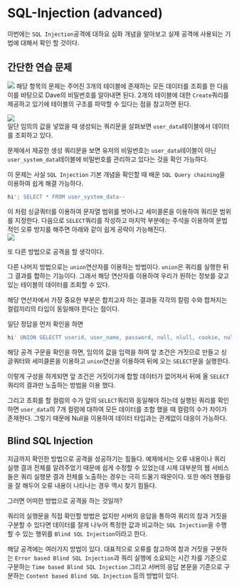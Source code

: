 # SQL-Injection (advanced)

이번에는 `SQL Injection`공격에 대하요 심화 개념을 알아보고 실제 공격에 사용되는 기법에 대해서 확인 할 것이다.   

## 간단한 연습 문제   

![](https://i.postimg.cc/NFy1y3tR/Q3.png)
해당 항목의 문제는 주어진 3개의 테이블에 존재하는 모든 데이터를 조회를 한 다음 이를 바탕으로 Dave의 비밀번호를 알아내면 된다. 2개의 테이블에 대한 `Create`쿼리를 제공하고 있기에 테이블의 구조를 파악할 수 있다는 점을 참고하면 된다.   


![](https://i.postimg.cc/SNh6Qt5Y/Q3-A1.png)   
일단 임의의 값을 넣었을 때 생성되는 쿼리문을 살펴보면 `user_data`테이블에서 데이터를 조회하고 있다.    

문제에서 제공한 생성 쿼리문을 보면 유저의 비밀번호는 `user_data`테이블이 아닌 `user_system_data`테이블에 비밀번호를 관리하고 있다는 것을 확인 가능하다.   

이 문제는 사실 `SQL Injection` 기본 개념을 확인할 때 배운 `SQL Query chaining`을 이용하여 쉽게 해결 가능하다. 

```sql
hi'; SELECT * FROM user_system_data--
```
이 처럼 싱글쿼터를 이용하여 문자열 범위를 벗어나고 세미콜론을 이용하여 쿼리문 범위를 지정한다. 다음으로 `SELECT`쿼리를 작성하고 마지막 부분에는 주석을 이용하여 문법적인 오류 방지를 해주면 아래와 같이 쉽게 공략이 가능해진다.   
![](https://i.postimg.cc/QxzjkR3H/Q3-A2.png)

또 다른 방법으로 공격을 할 생각이다.   

다른 나머지 방법으로는 `union`연산자를 이용하는 방법이다. `union`은 쿼리를 실행한 뒤 그 결과를 합하는 기능이다. 그래서 해당 연산자를 이용하여 우리가 원하는 정보를 갖고있는 테이블의 데이터를 조회할 수 있다.    

해당 연산자에서 가장 중요한 부분은 합치고자 하는 결과들 각각의 칼럼 수와 합쳐지는 컬럼끼리의 타입이 동일해야 한다는 점이다.    

일단 정답을 먼저 확인을 하면   
```sql
hi' UNION SELECTT userid, user_name, password, null, nlull, cookie, null FROM user_system_data--
```

해당 공격 구문을 확인을 하면, 임의의 값을 입력을 하여 앞 조건은 거짓으로 만들고 싱글쿼터와 세미클론을 이용하고 `union`연산을 이용하여 뒤에 오는 `SELECT`문을 실행한다.    

이렇게 구성을 하게되면 앞 조건은 거짓이기에 합할 데이터가 없어져서 뒤에 올 `SELECT`쿼리의 결과만 노출하는 방법을 이용 했다.   

그리고 초회를 할 컬럼의 수가 앞의 `SELECT`쿼리와 동일해야 하는데 실행된 쿼리를 확인하면 `user_data`의 7개 컬럼에 대하여 모든 데이터를 조합 했을 때 컬럼의 수가 차이가 존재한다. 그렇기 때문에 Null을 이용하여 데이터 타입과는 관계없이 대응이 가능하다.   


## Blind SQL Injection

지금까지 확인한 방법으로 공격을 성공하기는 힘들다. 예제에서는 오류 내용이나 쿼리 실행 결과 전체를 알려주었기 때문에 쉽게 수정할 수 있었는데 시제 대부분의 웹 서비스들은 쿼리 실행문 결과 전체를 노출하는 경우는 극히 드물기 때문이다. 또한 에러 헨들링을 잘 해두어 오류 내용이 나타나는 경우 역시 찾기 힘들다.    

그러면 어떠한 방법으로 공격을 하는 것일까?   

쿼리의 실행문을 직접 확인할 방법은 없지만 서버의 응답을 통하여 쿼리의 참과 거짓을 구분할 수 있다면 데이터를 잘게 나누어 특정한 값과 비교하는 `SQL Injection`을 수행할 수 있는 행위를 `Blind SQL Injection`이라고 한다.   

해당 공격에는 여러가지 방법이 있다. 대표적으로 오류를 참고하여 참과 거짓을 구분하는 `Error based Blind SQL Injection`과 쿼리 실행에 소요되는 시간 차를 기준으로 구분하는 `Time based Blind SQL Injection` 그리고 서버의 응답 본문을 기준으로 구분하는 `Content based Blind SQL Injection` 등의 방법이 있다.    


